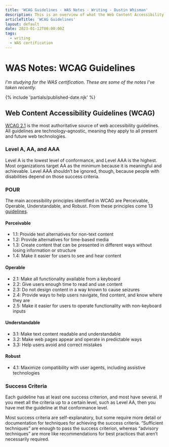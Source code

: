 ```yaml
---
title: 'WCAG Guidelines - WAS Notes - Writing - Dustin Whisman'
description: This is an overview of what the Web Content Accessibility Guidelines are for and how they're structured.
articleTitle: 'WCAG Guidelines'
layout: default
date: 2023-01-12T00:00:00Z
tags:
  - writing
  - WAS certification
---
```


# WAS Notes: WCAG Guidelines

_I'm studying for the WAS certification. These are some of the notes I've taken recently._

{% include 'partials/published-date.njk' %}

## Web Content Accessibility Guidelines (WCAG)

[WCAG 2.1](https://www.w3.org/TR/WCAG21/) is the most authoritative source of web accessibility guidelines. All guidelines are technology-agnostic, meaning they apply to all present and future web technologies.

### Level A, AA, and AAA

Level A is the lowest level of conformance, and Level AAA is the highest. Most organizations target AA as the minimum because it is meaningful and achievable. Level AAA shouldn’t be ignored, though, because people with disabilities depend on those success criteria.

### POUR

The main accessibility principles identified in WCAG are Perceivable, Operable, Understandable, and Robust. From these principles come 13 [guidelines](https://www.w3.org/WAI/WCAG21/quickref/).

#### Perceivable

- 1.1: Provide text alternatives for non-text content
- 1.2: Provide alternatives for time-based media
- 1.3: Create content that can be presented in different ways without losing information or structure
- 1.4: Make it easier for users to see and hear content

#### Operable

- 2.1: Make all functionality available from a keyboard
- 2.2: Give users enough time to read and use content
- 2.3: Do not design content in a way known to cause seizures
- 2.4: Provide ways to help users navigate, find content, and know where they are
- 2.5: Make it easier for users to operate functionality with non-keyboard inputs

#### Understandable

- 3.1: Make text content readable and understandable
- 3.2: Make web pages appear and operate in predictable ways
- 3.3: Help users avoid and correct mistakes

#### Robust

- 4.1: Maximize compatibility with user agents, including assistive technologies

### Success Criteria

Each guideline has at least one success criterion, and most have several. If you meet all the criteria up to a certain level, such as Level AA, then you have met the guideline at that conformance level.

Most success criteria are self-explanatory, but some require more detail or documentation for techniques for achieving the success criteria. “Sufficient techniques” are enough to pass the success criterion, whereas “advisory techniques” are more like recommendations for best practices that aren’t necessarily required.

